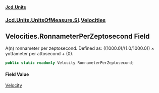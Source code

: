 #### [Jcd.Units](index.md 'index')
### [Jcd.Units.UnitsOfMeasure.SI](Jcd.Units.UnitsOfMeasure.SI.md 'Jcd.Units.UnitsOfMeasure.SI').[Velocities](Velocities.md 'Jcd.Units.UnitsOfMeasure.SI.Velocities')

## Velocities.RonnameterPerZeptosecond Field

A(n) ronnameter per zeptosecond. Defined as: ((1000.0)/(1.0/1000.0)) × yottameter per attosecond + (0).

```csharp
public static readonly Velocity RonnameterPerZeptosecond;
```

#### Field Value
[Velocity](Velocity.md 'Jcd.Units.UnitTypes.Velocity')